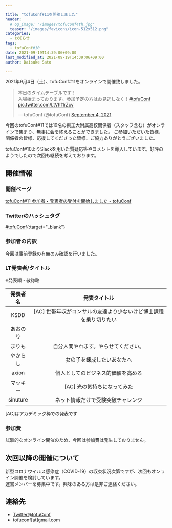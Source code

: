 ```yaml
---

title: "tofuConf#11を開催しました"
header:
  # og_image: "/images/tofuconf4th.jpg"
  teaser: "/images/favicons/icon-512x512.png"
categories: 
  - お知らせ
tags:
  - tofuConf#10
date: 2021-09-19T14:39:06+09:00
last_modified_at: 2021-09-19T14:39:06+09:00
author: Daisuke Sato

---
```


2021年9月4日（土）、tofuConf#11をオンラインで開催致しました。

<blockquote class="twitter-tweet"><p lang="ja" dir="ltr">本日のタイムテーブルです！<br>入場始まっております。参加予定の方はお見逃しなく！<a href="https://twitter.com/hashtag/tofuConf?src=hash&amp;ref_src=twsrc%5Etfw">#tofuConf</a> <a href="https://t.co/LtVhf1rZcv">pic.twitter.com/LtVhf1rZcv</a></p>&mdash; tofuConf (@tofuConf) <a href="https://twitter.com/tofuConf/status/1434018313533722632?ref_src=twsrc%5Etfw">September 4, 2021</a></blockquote> <script async src="https://platform.twitter.com/widgets.js" charset="utf-8"></script>

今回のtofuConf#11では19名の東工大附属高校関係者（スタッフ含む）がオンラインで集まり、無事に会を終えることができました。
ご参加いただいた皆様、関係者の皆様、応援してくださった皆様、ご協力ありがとうございました。

tofuConf#10よりSlackを用いた質疑応答やコメントを導入しています。好評のようでしたので次回も継続を考えております。

## 開催情報

### 開催ページ

[tofuConf#11 参加者・発表者の受付を開始しました - tofuConf](/2021-08-12/11th-tofuconf-general.html)

### Twitterのハッシュタグ

[#tofuConf](https://twitter.com/hashtag/tofuConf){:target="_blank"}

### 参加者の内訳

今回は事前登録の有無のみ確認を行いました。

### LT発表者/タイトル

※発表順・敬称略

| 発表者名 | 発表タイトル |
|:--------:|:----------------------:|
|KSDD|[AC] 世帯年収がコンサルの友達より少ないけど博士課程を乗り切りたい|
|あおのり||
|まりも|自分人間やれます。やらせてください。|
|やからし|女の子を錬成したいあなたへ|
|axion|個人としてのビジネス的価値を高める|
|マッキー|[AC] 光の気持ちになってみた|
|sinuture|ネット情報だけで受験突破チャレンジ|

[AC]はアカデミック枠での発表です

### 参加費

試験的なオンライン開催のため、今回は参加費は発生しておりません。

## 次回以降の開催について

新型コロナウイルス感染症（COVID-19）の収束状況次第ですが、次回もオンライン開催を検討しています。  
運営メンバーを募集中です。興味のある方は是非ご連絡ください。

## 連絡先

* [Twitter@tofuConf](https://twitter.com/tofuConf)
* tofuconf[at]gmail.com
